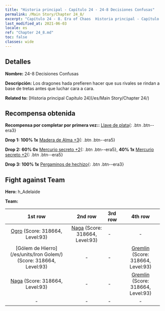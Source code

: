 ```yaml
---
title: "Historia principal - Capítulo 24 - 24-8 Decisiones Confusas"
permalink: /Main Story/Chapter 24_8/
excerpt: "Capítulo 24 - 8. Era of Chaos  Historia principal - Capítulo 24_8. 24-8 Decisiones Confusas"
last_modified_at: 2021-06-03
locale: es
ref: "Chapter 24_8.md"
toc: false
classes: wide
---
```


## Detalles

 **Nombre:** 24-8 Decisiones Confusas

 **Descripción:** Los dragones hada prefieren hacer que sus rivales se rindan a base de tretas antes que luchar cara a cara.

 **Related to:** [Historia principal Capítulo 24](/es/Main Story/Chapter 24/)

## Recompensa obtenida

 **Recompensa por completar por primera vez::** [Llave de plata](/ItemsES/con_693/){: .btn .btn--era3}

 **Drop 1:** **100% 1x** [Madera de Alma +3](/ItemsES/mat_83/){: .btn .btn--era5}

 **Drop 2:** **60% 0x** [Mercurio secreto +2](/ItemsES/mat_77/){: .btn .btn--era5}, **40% 1x** [Mercurio secreto +2](/ItemsES/mat_77/){: .btn .btn--era5}

 **Drop 3:** **100% 1x** [Pergaminos de hechizo](/ItemsES/con_694/){: .btn .btn--era3}


## Fight against Team
 **Hero:** h_Adelaide

 **Team:**


  | 1st row | 2nd row | 3rd row | 4th row |
  |:----:|:----:|:----|:----:|
  | [Ogro](/es/units/Ogre/) (Score: 318664, Level:93)  | [Naga](/es/units/Naga/) (Score: 318664, Level:93)  | - | - |
  | [Gólem de Hierro](/es/units/Iron Golem/) (Score: 318664, Level:93)  | - | - | [Gremlin](/es/units/Gremlin/) (Score: 318664, Level:93)  |
  | [Naga](/es/units/Naga/) (Score: 318664, Level:93)  | - | - | [Gremlin](/es/units/Gremlin/) (Score: 318664, Level:93)  |
  | - | - | - | - |


